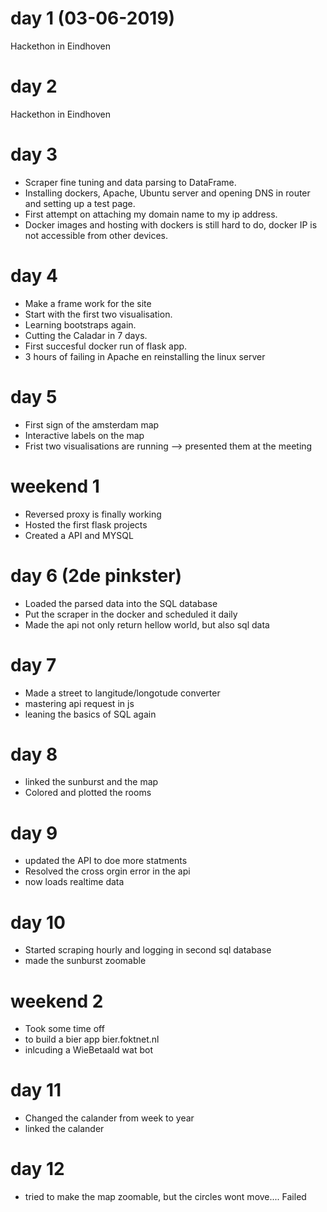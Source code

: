 # day 1 (03-06-2019)
Hackethon in Eindhoven

# day 2
Hackethon in Eindhoven

# day 3
* Scraper fine tuning and data parsing to DataFrame.
* Installing dockers, Apache, Ubuntu server and opening DNS in router and setting up a test page.
* First attempt on attaching my domain name to my ip address.
* Docker images and hosting with dockers is still hard to do, docker IP is not accessible from other devices.

# day 4
* Make a frame work for the site
* Start with the first two visualisation.
* Learning bootstraps again.
* Cutting the Caladar in 7 days. 
* First succesful docker run of flask app.
* 3 hours of failing in Apache en reinstalling the linux server

# day 5
* First sign of the amsterdam map
* Interactive labels on the map
* Frist two  visualisations are running --> presented them at the meeting

# weekend 1
* Reversed proxy is finally working
* Hosted the first flask projects
* Created a API and MYSQL

# day 6 (2de pinkster)
* Loaded the parsed data into the SQL database
* Put the scraper in the docker and scheduled it daily
* Made the api not only return hellow world, but also sql data

# day 7
* Made a street to langitude/longotude converter
* mastering api request in js
* leaning the basics of SQL again

# day 8
* linked the sunburst and the map
* Colored and plotted the rooms

# day 9
* updated the API to doe more statments
* Resolved the cross orgin error in the api
* now loads realtime data

# day 10
* Started scraping hourly and logging in second sql database
* made the sunburst zoomable

# weekend 2
* Took some time off
* to build a bier app bier.foktnet.nl
* inlcuding a WieBetaald wat bot

# day 11
* Changed the calander from week to year
* linked the calander

# day 12
* tried to make the map zoomable, but the circles wont move.... Failed

